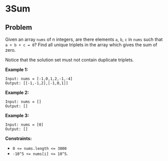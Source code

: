 # 3Sum
## Problem
Given an array `nums` of n integers, are there elements `a`, `b`, `c` in `nums` such that `a + b + c = 0`? Find all unique triplets in the array which gives the sum of zero.

Notice that the solution set must not contain duplicate triplets.

**Example 1:**
```
Input: nums = [-1,0,1,2,-1,-4]
Output: [[-1,-1,2],[-1,0,1]]
```

**Example 2:**
```
Input: nums = []
Output: []
```

**Example 3:**
```
Input: nums = [0]
Output: []
```

**Constraints:**
- `0 <= nums.length <= 3000`
- `-10^5 <= nums[i] <= 10^5`.